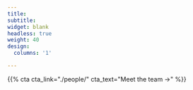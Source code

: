 ```yaml
---
title:
subtitle:
widget: blank
headless: true
weight: 40
design:
  columns: '1'

---
```


{{% cta cta_link="./people/" cta_text="Meet the team →" %}}

